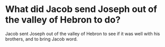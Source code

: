 # What did Jacob send Joseph out of the valley of Hebron to do?

Jacob sent Joseph out of the valley of Hebron to see if it was well with his brothers, and to bring Jacob word.
